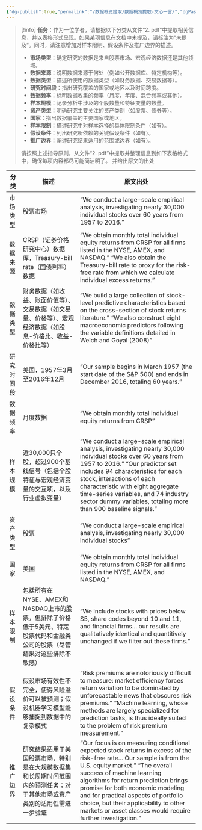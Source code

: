 ```yaml
---
{"dg-publish":true,"permalink":"/数据概览提取/数据概览提取-文心一言/","dgPassFrontmatter":true,"created":"2025-06-15T22:18:32.134+08:00"}
---
```



> [!info]
> **任务**：作为一位学者，请根据以下分类从文件“2. pdf”中提取相关信息，并以表格形式呈现。如果某项信息在文档中未提及，请标注为“未提及”。同时，请注意增加对样本限制、假设条件及推广边界的描述。
> 
> - **市场类型**：确定研究的数据是来自股票市场、宏观经济数据还是其他领域。
> - **数据来源**：说明数据来源于何处（例如公开数据库、特定机构等）。
> - **数据类型**：描述所使用的数据类型（如财务数据、交易数据等）。
> - **研究时间段**：指出研究覆盖的国家或地区以及时间跨度。
> - **数据频率**：标明数据收集的频率（月度、年度、混合频率或其他）。
> - **样本规模**：记录分析中涉及的个股数量和特征变量的数量。
> - **资产类型**：明确研究主要关注的资产类别（如股票、债券等）。
> - **国家**：指出数据覆盖的主要国家或地区。
> - **样本限制**：描述研究中对样本选择的具体限制条件（如有）。
> - **假设条件**：列出研究所依赖的关键假设条件（如有）。
> - **推广边界**：阐述研究结果适用的范围或边界（如有）。
> 
> 请按照上述指导原则，从文件“2. pdf”中提取并整理信息到如下表格格式中，确保每项内容都尽可能简洁明了。
> 并给出原文的出处


|分类|描述|原文出处|
|---|---|---|
|市场类型|股票市场|“We conduct a large-scale empirical analysis, investigating nearly 30,000 individual stocks over 60 years from 1957 to 2016.”|
|数据来源|CRSP（证券价格研究中心）数据库，Treasury-bill rate（国债利率）数据|“We obtain monthly total individual equity returns from CRSP for all firms listed in the NYSE, AMEX, and NASDAQ.” “We also obtain the Treasury-bill rate to proxy for the risk-free rate from which we calculate individual excess returns.”|
|数据类型|财务数据（如收益、账面价值等）、交易数据（如交易量、价格等）、宏观经济数据（如股息-价格比、收益-价格比等）|“We build a large collection of stock-level predictive characteristics based on the cross-section of stock returns literature.” “We also construct eight macroeconomic predictors following the variable definitions detailed in Welch and Goyal (2008)”|
|研究时间段|美国，1957年3月至2016年12月|“Our sample begins in March 1957 (the start date of the S&P 500) and ends in December 2016, totaling 60 years.”|
|数据频率|月度数据|“We obtain monthly total individual equity returns from CRSP”|
|样本规模|近30,000只个股，超过900个基线信号（包括个股特征与宏观经济变量的交互项，以及行业虚拟变量）|“We conduct a large-scale empirical analysis, investigating nearly 30,000 individual stocks over 60 years from 1957 to 2016.” “Our predictor set includes 94 characteristics for each stock, interactions of each characteristic with eight aggregate time-series variables, and 74 industry sector dummy variables, totaling more than 900 baseline signals.”|
|资产类型|股票|“We conduct a large-scale empirical analysis, investigating nearly 30,000 individual stocks”|
|国家|美国|“We obtain monthly total individual equity returns from CRSP for all firms listed in the NYSE, AMEX, and NASDAQ.”|
|样本限制|包括所有在NYSE、AMEX和NASDAQ上市的股票，但排除了价格低于5美元、特定股票代码和金融类公司的股票（尽管结果对这些排除不敏感）|“We include stocks with prices below S5, share codes beyond 10 and 11, and financial firms... our results are qualitatively identical and quantitively unchanged if we filter out these firms.”|
|假设条件|假设市场有效性不完全，使得风险溢价可以被预测；假设机器学习模型能够捕捉到数据中的复杂模式|“Risk premiums are notoriously difficult to measure: market efficiency forces return variation to be dominated by unforecastable news that obscures risk premiums.” “Machine learning, whose methods are largely specialized for prediction tasks, is thus ideally suited to the problem of risk premium measurement.”|
|推广边界|研究结果适用于美国股票市场，特别是在大规模数据集和长周期时间范围内的预测任务；对于其他市场或资产类别的适用性需进一步验证|“Our focus is on measuring conditional expected stock returns in excess of the risk-free rate... Our sample is from the U.S. equity market.” “The overall success of machine learning algorithms for return prediction brings promise for both economic modeling and for practical aspects of portfolio choice, but their applicability to other markets or asset classes would require further investigation.”|